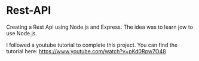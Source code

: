 # Rest-API
Creating a Rest Api using Node.js and Express. The idea was to learn jow to use Node.js.

I followed a youtube tutorial to complete this project. You can find the tutorial here: https://www.youtube.com/watch?v=pKd0Rpw7O48


